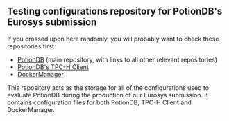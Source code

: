 ## Testing configurations repository for PotionDB's Eurosys submission

If you crossed upon here randomly, you will probably want to check these repositories first:

- [PotionDB](https://github.com/AndreRijo/potionDB/tree/remoteOp) (main repository, with links to all other relevant repositories)
- [PotionDB's TPC-H Client](https://github.com/AndreRijo/TPCH-Client)
- [DockerManager](https://github.com/AndreRijo/DockerManager)

This repository acts as the storage for all of the configurations used to evaluate PotionDB during the production of our Eurosys submission.
It contains configuration files for both PotionDB, TPC-H Client and DockerManager.
